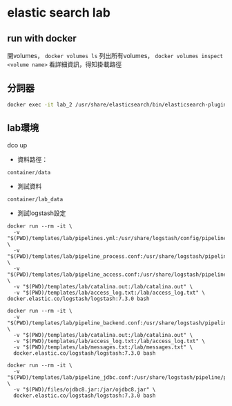 # elastic search lab

## run with docker

開volumes， `docker volumes ls` 列出所有volumes， `docker volumes inspect <volume name>` 看詳細資訊，得知掛載路徑

## 分詞器

```bash
docker exec -it lab_2 /usr/share/elasticsearch/bin/elasticsearch-plugin install https://github.com/medcl/elasticsearch-analysis-ik/releases/download/v7.3.0/elasticsearch-analysis-ik-7.3.0.zip
```

## lab環境

dco up

* 資料路徑：

```
container/data
```

* 測試資料

```
container/lab_data
```

* 測試logstash設定

```
docker run --rm -it \
  -v "$(PWD)/templates/lab/pipelines.yml:/usr/share/logstash/config/pipelines.yml" \
  -v "$(PWD)/templates/lab/pipeline_process.conf:/usr/share/logstash/pipeline/pipeline_process.conf" \
  -v "$(PWD)/templates/lab/pipeline_access.conf:/usr/share/logstash/pipeline/pipeline_access.conf" \
  -v "$(PWD)/templates/lab/catalina.out:/lab/catalina.out" \
  -v "$(PWD)/templates/lab/access_log.txt:/lab/access_log.txt" \
docker.elastic.co/logstash/logstash:7.3.0 bash
```
```
docker run --rm -it \
  -v "$(PWD)/templates/lab/pipeline_backend.conf:/usr/share/logstash/pipeline/pipeline_backend.conf" \
  -v "$(PWD)/templates/lab/catalina.out:/lab/catalina.out" \
  -v "$(PWD)/templates/lab/access_log.txt:/lab/access_log.txt" \
  -v "$(PWD)/templates/lab/messages.txt:/lab/messages.txt" \
  docker.elastic.co/logstash/logstash:7.3.0 bash
```
```
docker run --rm -it \
  -v "$(PWD)/templates/lab/pipeline_jdbc.conf:/usr/share/logstash/pipeline/pipeline_jdbc.conf" \
  -v "$(PWD)/files/ojdbc8.jar:/jar/ojdbc8.jar" \
  docker.elastic.co/logstash/logstash:7.3.0 bash
```

